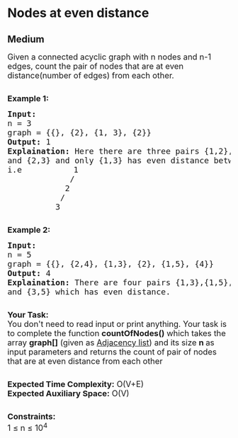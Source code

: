 # Nodes at even distance
## Medium
<div class="problems_problem_content__Xm_eO"><p><span style="font-size:18px">Given a connected acyclic graph with n&nbsp;nodes and n-1 edges, count the pair&nbsp;of nodes that are at even distance(number of edges) from each other.</span></p>

<p><br>
<span style="font-size:18px"><strong>Example 1:</strong></span></p>

<pre><span style="font-size:18px"><strong>Input:</strong>
n = 3
graph = {{}, {2}, {1, 3}, {2}}
<strong>Output:</strong> 1
<strong>Explaination:</strong> Here there are three pairs {1,2},{1,3}
and {2,3} and only {1,3} has even distance between them.
</span><span style="font-size:18px">i.e</span> <span style="font-size:18px">          1
             /
            2
           /
          3</span></pre>

<p><br>
<span style="font-size:18px"><strong>Example 2:</strong></span></p>

<pre><span style="font-size:18px"><strong>Input:</strong>
n = 5
graph = {{}, {2,4}, {1,3}, {2}, {1,5}, {4}}
<strong>Output:</strong> 4
<strong>Explaination:</strong> There are four pairs {1,3},{1,5},{2,4}
and {3,5} which has even distance.</span>
</pre>

<p><br>
<span style="font-size:18px"><strong>Your Task:</strong><br>
You don't need to read input or print anything. Your task is to complete the function&nbsp;<strong>countOfNodes()</strong>&nbsp;which takes the array <strong>graph[]</strong>&nbsp;(given as <a href="https://en.wikipedia.org/wiki/Adjacency_list#:~:text=In%20graph%20theory%20and%20computer,particular%20vertex%20in%20the%20graph.">Adjacency list</a>)&nbsp;</span><span style="font-size:18px">and its size <strong>n&nbsp;</strong>as input parameters&nbsp;and returns the count&nbsp;of&nbsp;pair of nodes that are at even distance from each other</span></p>

<p><br>
<span style="font-size:18px"><strong>Expected Time Complexity:</strong> O(V+E)<br>
<strong>Expected Auxiliary Space:</strong> O(V)</span></p>

<p><br>
<span style="font-size:18px"><strong>Constraints:</strong><br>
1 ≤ n&nbsp;≤ 10<sup>4</sup></span></p>
</div>